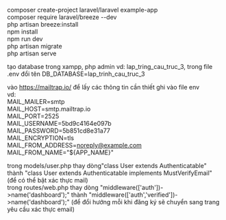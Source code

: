 composer create-project laravel/laravel example-app </br>
composer require laravel/breeze --dev </br>
php artisan breeze:install </br>
npm install </br>
npm run dev </br>
php artisan migrate </br>
php artisan serve </br>

tạo database trong xampp, php admin vd: lap_tring_cau_truc_3, trong file .env đổi tên DB_DATABASE=lap_trinh_cau_truc_3 </br>

vào https://mailtrap.io/ để lấy các thông tin cần thiết ghi vào file env </br>
vd: </br>
MAIL_MAILER=smtp </br>
MAIL_HOST=smtp.mailtrap.io </br>
MAIL_PORT=2525 </br>
MAIL_USERNAME=5bd9c4164e097b </br>
MAIL_PASSWORD=5b851cd8e31a77 </br>
MAIL_ENCRYPTION=tls </br>
MAIL_FROM_ADDRESS=noreply@example.com </br>
MAIL_FROM_NAME="${APP_NAME}" </br>

trong models/user.php thay dòng"class User extends Authenticatable" thành "class User extends Authenticatable implements MustVerifyEmail" (để có thể bật xác thực mail) </br>
trong routes/web.php thay dòng "middleware(['auth'])->name('dashboard');" thành "middleware(['auth','verified'])->name('dashboard');" (để đổi hướng mỗi khi đăng ký sẽ chuyển sang trang yêu cầu xác thực email) </br>

